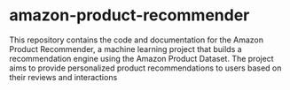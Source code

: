 # amazon-product-recommender
This repository contains the code and documentation for the Amazon Product Recommender, a machine learning project that builds a recommendation engine using the Amazon Product Dataset. The project aims to provide personalized product recommendations to users based on their reviews and interactions
